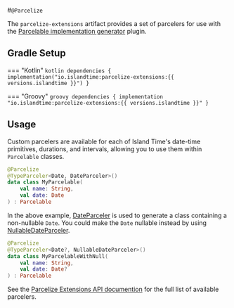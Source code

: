 #`@Parcelize`

The `parcelize-extensions` artifact provides a set of parcelers for use with the [Parcelable implementation generator](https://kotlinlang.org/docs/reference/compiler-plugins.html#parcelable-implementations-generator) plugin.

## Gradle Setup

=== "Kotlin"
    ```kotlin
    dependencies {
        implementation("io.islandtime:parcelize-extensions:{{ versions.islandtime }}")
    }
    ```

=== "Groovy"
    ```groovy
    dependencies {
        implementation "io.islandtime:parcelize-extensions:{{ versions.islandtime }}"
    }
    ```

## Usage

Custom parcelers are available for each of Island Time's date-time primitives, durations, and intervals, allowing you to use them within `Parcelable` classes.

```kotlin
@Parcelize
@TypeParceler<Date, DateParceler>()
data class MyParcelable(
    val name: String,
    val date: Date
) : Parcelable
```

In the above example, [DateParceler](../api/extensions/parcelize/parcelize-extensions/io.islandtime.parcelize/-date-parceler/index.md) is used to generate a class containing a non-nullable `Date`. You could make the `Date` nullable instead by using [NullableDateParceler](../api/extensions/parcelize/parcelize-extensions/io.islandtime.parcelize/-nullable-date-parceler/index.md).

```kotlin
@Parcelize
@TypeParceler<Date?, NullableDateParceler>()
data class MyParcelableWithNull(
    val name: String,
    val date: Date?
) : Parcelable
```

See the [Parcelize Extensions API documention](../api/extensions/parcelize/index.md) for the full list of available parcelers.
